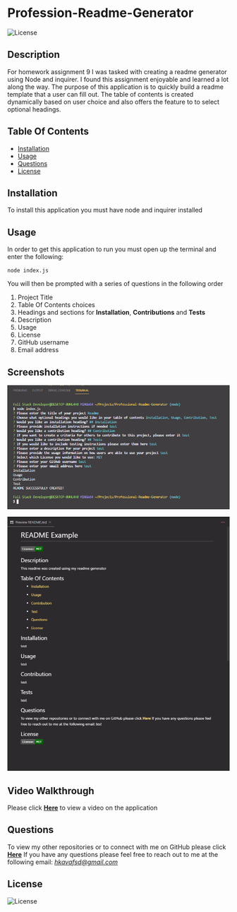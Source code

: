 
# Profession-Readme-Generator
![License](https://img.shields.io/badge/License%3A-MIT-darkgreen.svg)

## Description
For homework assignment 9 I was tasked with creating a readme generator using Node and inquirer. I found this assignment enjoyable and learned a lot along the way. The purpose of this application is to quickly build a readme template that a user can fill out. The table of contents is created dynamically based on user choice and also offers the feature to to select optional headings.

## Table Of Contents
- [Installation](#Installation)
- [Usage](#Usage)
- [Questions](#Questions)
- [License](#License)

## Installation
To install this application you must have node and inquirer installed

## Usage
In order to get this application to run you must open up the terminal and enter the following:

```
node index.js
```
You will then be prompted with a series of questions in the following order

1. Project Title
2. Table Of Contents choices
3. Headings and sections for **Installation**, **Contributions** and **Tests**
4. Description
5. Usage
6. License
7. GitHub username
8. Email address

## Screenshots
![](/assets/images/ScreenshotOne.PNG)

![](/assets/images/ScreenshotTwo.PNG)

## Video Walkthrough  
Please click **[Here](https://youtu.be/VeKhEJunMI0)** to view a video on the application

## Questions
To view my other repositories or to connect with me on GitHub please click **[Here](https://github.com/HustinKava/)**
If you have any questions please feel free to reach out to me at the following email: *hkavafsd@gmail.com*

## License
![License](https://img.shields.io/badge/License%3A-MIT-darkgreen.svg)
